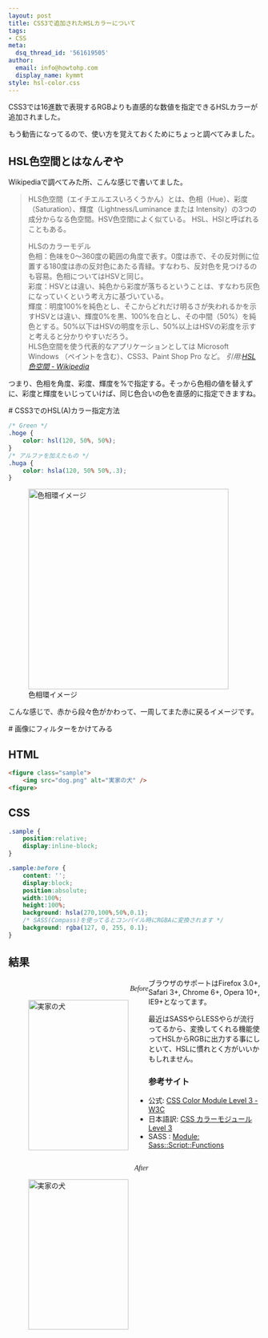 ```yaml
---
layout: post
title: CSS3で追加されたHSLカラーについて
tags:
- CSS
meta:
  dsq_thread_id: '561619505'
author:
  email: info@howtohp.com 
  display_name: kymmt
style: hsl-color.css
---
```

CSS3では16進数で表現するRGBよりも直感的な数値を指定できるHSLカラーが追加されました。

もう勧告になってるので、使い方を覚えておくためにちょっと調べてみました。

<section markdown="block">

# HSL色空間とはなんぞや

Wikipediaで調べてみた所、こんな感じで書いてました。

> HLS色空間（エイチエルエスいろくうかん）とは、色相（Hue）、彩度（Saturation）、輝度（Lightness/Luminance または Intensity）の3つの成分からなる色空間。HSV色空間によく似ている。 HSL、HSIと呼ばれることもある。
> 
> HLSのカラーモデル  
> 色相：色味を0～360度の範囲の角度で表す。0度は赤で、その反対側に位置する180度は赤の反対色にあたる青緑。すなわち、反対色を見つけるのも容易。色相についてはHSVと同じ。  
> 彩度：HSVとは違い、純色から彩度が落ちるということは、すなわち灰色になっていくという考え方に基づいている。  
> 輝度：明度100%を純色とし、そこからどれだけ明るさが失われるかを示すHSVとは違い、輝度0%を黒、100%を白とし、その中間（50%）を純色とする。50%以下はHSVの明度を示し、50%以上はHSVの彩度を示すと考えると分かりやすいだろう。  
> HLS色空間を使う代表的なアプリケーションとしては Microsoft Windows （ペイントを含む）、CSS3、Paint Shop Pro など。
> <cite>引用:[HSL色空間 - Wikipedia](http://ja.wikipedia.org/wiki/HLS%E8%89%B2%E7%A9%BA%E9%96%93)</cite>

つまり、色相を角度、彩度、輝度を%で指定する。そっから色相の値を替えずに、彩度と輝度をいじっていけば、同じ色合いの色を直感的に指定できますね。
</section>

<section markdown="block">
# CSS3でのHSL(A)カラー指定方法

~~~ css
/* Green */
.hoge {
    color: hsl(120, 50%, 50%);
}
/* アルファを加えたもの */
.huga {
    color: hsla(120, 50% 50%,.3);
}
~~~
</section>

<figure class="bordered" markdown="block">
<img src="/img/posts/hsl-color/hue.png" alt="色相環イメージ" width="400" height="400" />
<figcaption>色相環イメージ</figcaption>
</figure>

こんな感じで、赤から段々色がかわって、一周してまた赤に戻るイメージです。

<section markdown="block">
# 画像にフィルターをかけてみる

## HTML

~~~ html
<figure class="sample">
    <img src="dog.png" alt="実家の犬" />
<figure>
~~~

# CSS

~~~ css
.sample {
    position:relative;
    display:inline-block;
}

.sample:before {
    content: '';
    display:block;
    position:absolute;
    width:100%;
    height:100%;
    background: hsla(270,100%,50%,0.1);
    /* SASS(Compass)を使ってるとコンパイル時にRGBAに変換されます */
    background: rgba(127, 0, 255, 0.1);
}
~~~ 

## 結果

<div class="clearfix" markdown="0">
    <div style="float:left">
        <p style="font-family:serif;text-align:right;margin-bottom:0;font-style:italic;">Before</p>
        <figure>
            <img src="/img/posts/hsl-color/mydog.png" alt="実家の犬" width="200" height="300" />
        </figure>
    </div>
    <div style="float:left">
        <p style="font-family:serif;text-align:right;margin-bottom:0;font-style:italic;">After</p>
        <figure class="dog-filter">
            <img src="/img/posts/hsl-color/mydog.png" alt="実家の犬" width="200" height="300" />
        </figure>
    </div>
</div>

ブラウザのサポートはFirefox 3.0+, Safari 3+, Chrome 6+, Opera 10+, IE9+となってます。

最近はSASSやらLESSやらが流行ってるから、変換してくれる機能使ってHSLからRGBに出力する事にしといて、HSLに慣れとく方がいいかもしれません。

### 参考サイト

* 公式: [CSS Color Module Level 3 - W3C](http://www.w3.org/TR/2011/REC-css3-color-20110607/)
* 日本語訳: [CSS カラーモジュール Level 3](http://standards.mitsue.co.jp/resources/w3c/TR/css3-color/)
* SASS : [Module: Sass::Script::Functions](http://sass-lang.com/docs/yardoc/Sass/Script/Functions.html#hsl-instance_method)

</section>
